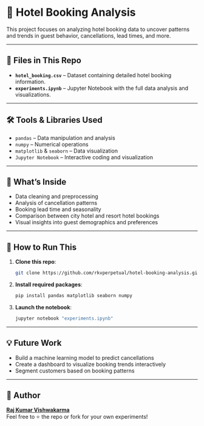 
# 🏨 Hotel Booking Analysis

This project focuses on analyzing hotel booking data to uncover patterns and trends in guest behavior, cancellations, lead times, and more.

---

## 📁 Files in This Repo

- **`hotel_booking.csv`** – Dataset containing detailed hotel booking information.
- **`experiments.ipynb`** – Jupyter Notebook with the full data analysis and visualizations.

---

## 🛠️ Tools & Libraries Used

- `pandas` – Data manipulation and analysis
- `numpy` – Numerical operations
- `matplotlib` & `seaborn` – Data visualization
- `Jupyter Notebook` – Interactive coding and visualization

---

## 📌 What’s Inside

- Data cleaning and preprocessing
- Analysis of cancellation patterns
- Booking lead time and seasonality
- Comparison between city hotel and resort hotel bookings
- Visual insights into guest demographics and preferences

---

## 🚀 How to Run This

1. **Clone this repo**:
   ```bash
   git clone https://github.com/rkvperpetual/hotel-booking-analysis.git
   ```

2. **Install required packages**:
   ```bash
   pip install pandas matplotlib seaborn numpy
   ```

3. **Launch the notebook**:
   ```bash
   jupyter notebook "experiments.ipynb"
   ```

---

## 💡 Future Work

- Build a machine learning model to predict cancellations
- Create a dashboard to visualize booking trends interactively
- Segment customers based on booking patterns

---

## 👤 Author

**[Raj Kumar Vishwakarma](https://github.com/rkvperpetual)**  
Feel free to ⭐ the repo or fork for your own experiments!
